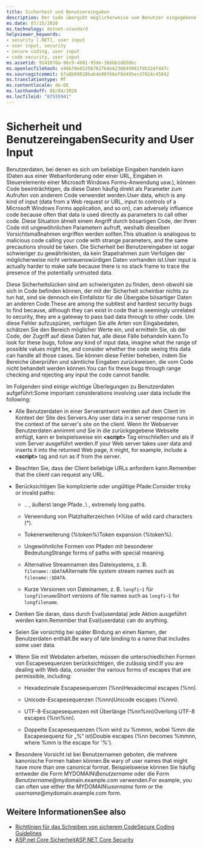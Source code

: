 ```yaml
---
title: Sicherheit und Benutzereingaben
description: Der Code übergibt möglicherweise vom Benutzer eingegebene Daten als Parameter an anderen Code, was sich auf die Sicherheit auswirken kann. Sie können Bereichs Überprüfungen durchführen, um problematische Eingaben abzulehnen.
ms.date: 07/15/2020
ms.technology: dotnet-standard
helpviewer_keywords:
- security [.NET], user input
- user input, security
- secure coding, user input
- code security, user input
ms.assetid: 9141076a-96c9-4b01-93de-366bb1d858bc
ms.openlocfilehash: e46bf8e653567637b4e6236849981fdb32df447c
ms.sourcegitcommit: b7a8b09828bab4e90f66af8d495ecd7024c45042
ms.translationtype: MT
ms.contentlocale: de-DE
ms.lasthandoff: 08/04/2020
ms.locfileid: "87555941"
---
```

# <a name="security-and-user-input"></a><span data-ttu-id="2e35b-104">Sicherheit und Benutzereingaben</span><span class="sxs-lookup"><span data-stu-id="2e35b-104">Security and User Input</span></span>

<span data-ttu-id="2e35b-105">Benutzerdaten, bei denen es sich um beliebige Eingaben handeln kann (Daten aus einer Webanforderung oder einer URL, Eingaben in Steuerelemente einer Microsoft Windows Forms-Anwendung usw.), können Code beeinträchtigen, da diese Daten häufig direkt als Parameter zum Aufrufen von anderem Code verwendet werden.</span><span class="sxs-lookup"><span data-stu-id="2e35b-105">User data, which is any kind of input (data from a Web request or URL, input to controls of a Microsoft Windows Forms application, and so on), can adversely influence code because often that data is used directly as parameters to call other code.</span></span> <span data-ttu-id="2e35b-106">Diese Situation ähnelt einem Angriff durch bösartigen Code, der Ihren Code mit ungewöhnlichen Parametern aufruft, weshalb dieselben Vorsichtsmaßnahmen ergriffen werden sollten.</span><span class="sxs-lookup"><span data-stu-id="2e35b-106">This situation is analogous to malicious code calling your code with strange parameters, and the same precautions should be taken.</span></span> <span data-ttu-id="2e35b-107">Die Sicherheit bei Benutzereingaben ist sogar schwieriger zu gewährleisten, da kein Stapelrahmen zum Verfolgen der möglicherweise nicht vertrauenswürdigen Daten vorhanden ist.</span><span class="sxs-lookup"><span data-stu-id="2e35b-107">User input is actually harder to make safe because there is no stack frame to trace the presence of the potentially untrusted data.</span></span>

<span data-ttu-id="2e35b-108">Diese Sicherheitslücken sind am schwierigsten zu finden, denn obwohl sie sich in Code befinden können, der mit der Sicherheit scheinbar nichts zu tun hat, sind sie dennoch ein Einfallstor für die Übergabe bösartiger Daten an anderen Code.</span><span class="sxs-lookup"><span data-stu-id="2e35b-108">These are among the subtlest and hardest security bugs to find because, although they can exist in code that is seemingly unrelated to security, they are a gateway to pass bad data through to other code.</span></span> <span data-ttu-id="2e35b-109">Um diese Fehler aufzuspüren, verfolgen Sie alle Arten von Eingabedaten, schätzen Sie den Bereich möglicher Werte ein, und ermitteln Sie, ob der Code, der Zugriff auf diese Daten hat, alle diese Fälle behandeln kann.</span><span class="sxs-lookup"><span data-stu-id="2e35b-109">To look for these bugs, follow any kind of input data, imagine what the range of possible values might be, and consider whether the code seeing this data can handle all those cases.</span></span> <span data-ttu-id="2e35b-110">Sie können diese Fehler beheben, indem Sie Bereiche überprüfen und sämtliche Eingaben zurückweisen, die vom Code nicht behandelt werden können.</span><span class="sxs-lookup"><span data-stu-id="2e35b-110">You can fix these bugs through range checking and rejecting any input the code cannot handle.</span></span>

<span data-ttu-id="2e35b-111">Im Folgenden sind einige wichtige Überlegungen zu Benutzerdaten aufgeführt:</span><span class="sxs-lookup"><span data-stu-id="2e35b-111">Some important considerations involving user data include the following:</span></span>

- <span data-ttu-id="2e35b-112">Alle Benutzerdaten in einer Serverantwort werden auf dem Client im Kontext der Site des Servers.</span><span class="sxs-lookup"><span data-stu-id="2e35b-112">Any user data in a server response runs in the context of the server's site on the client.</span></span> <span data-ttu-id="2e35b-113">Wenn Ihr Webserver Benutzerdaten annimmt und Sie in die zurückgegebene Webseite einfügt, kann er beispielsweise ein **\<script>** Tag einschließen und als if vom Server ausgeführt werden.</span><span class="sxs-lookup"><span data-stu-id="2e35b-113">If your Web server takes user data and inserts it into the returned Web page, it might, for example, include a **\<script>** tag and run as if from the server.</span></span>

- <span data-ttu-id="2e35b-114">Beachten Sie, dass der Client beliebige URLs anfordern kann.</span><span class="sxs-lookup"><span data-stu-id="2e35b-114">Remember that the client can request any URL.</span></span>

- <span data-ttu-id="2e35b-115">Berücksichtigen Sie komplizierte oder ungültige Pfade:</span><span class="sxs-lookup"><span data-stu-id="2e35b-115">Consider tricky or invalid paths:</span></span>

  - <span data-ttu-id="2e35b-116">.. \, äußerst lange Pfade</span><span class="sxs-lookup"><span data-stu-id="2e35b-116">..\ , extremely long paths.</span></span>

  - <span data-ttu-id="2e35b-117">Verwendung von Platzhalterzeichen (\*)</span><span class="sxs-lookup"><span data-stu-id="2e35b-117">Use of wild card characters (\*).</span></span>

  - <span data-ttu-id="2e35b-118">Tokenerweiterung (%token%)</span><span class="sxs-lookup"><span data-stu-id="2e35b-118">Token expansion (%token%).</span></span>

  - <span data-ttu-id="2e35b-119">Ungewöhnliche Formen von Pfaden mit besonderer Bedeutung</span><span class="sxs-lookup"><span data-stu-id="2e35b-119">Strange forms of paths with special meaning.</span></span>

  - <span data-ttu-id="2e35b-120">Alternative Streamnamen des Dateisystems, z. B. `filename::$DATA`</span><span class="sxs-lookup"><span data-stu-id="2e35b-120">Alternate file system stream names such as `filename::$DATA`.</span></span>

  - <span data-ttu-id="2e35b-121">Kurze Versionen von Dateinamen, z. B. `longfi~1` für `longfilename`</span><span class="sxs-lookup"><span data-stu-id="2e35b-121">Short versions of file names such as `longfi~1` for `longfilename`.</span></span>

- <span data-ttu-id="2e35b-122">Denken Sie daran, dass durch Eval(userdata) jede Aktion ausgeführt werden kann.</span><span class="sxs-lookup"><span data-stu-id="2e35b-122">Remember that Eval(userdata) can do anything.</span></span>

- <span data-ttu-id="2e35b-123">Seien Sie vorsichtig bei später Bindung an einen Namen, der Benutzerdaten enthält.</span><span class="sxs-lookup"><span data-stu-id="2e35b-123">Be wary of late binding to a name that includes some user data.</span></span>

- <span data-ttu-id="2e35b-124">Wenn Sie mit Webdaten arbeiten, müssen die unterschiedlichen Formen von Escapesequenzen berücksichtigen, die zulässig sind:</span><span class="sxs-lookup"><span data-stu-id="2e35b-124">If you are dealing with Web data, consider the various forms of escapes that are permissible, including:</span></span>

  - <span data-ttu-id="2e35b-125">Hexadezimale Escapesequenzen (%nn)</span><span class="sxs-lookup"><span data-stu-id="2e35b-125">Hexadecimal escapes (%nn).</span></span>

  - <span data-ttu-id="2e35b-126">Unicode-Escapesequenzen (%nnn)</span><span class="sxs-lookup"><span data-stu-id="2e35b-126">Unicode escapes (%nnn).</span></span>

  - <span data-ttu-id="2e35b-127">UTF-8-Escapesequenzen mit Überlänge (%nn%nn)</span><span class="sxs-lookup"><span data-stu-id="2e35b-127">Overlong UTF-8 escapes (%nn%nn).</span></span>

  - <span data-ttu-id="2e35b-128">Doppelte Escapesequenzen (%nn wird zu %mmnn, wobei %mm die Escapesequenz für „%“ ist)</span><span class="sxs-lookup"><span data-stu-id="2e35b-128">Double escapes (%nn becomes %mmnn, where %mm is the escape for '%').</span></span>

- <span data-ttu-id="2e35b-129">Besondere Vorsicht ist bei Benutzernamen geboten, die mehrere kanonische Formen haben können.</span><span class="sxs-lookup"><span data-stu-id="2e35b-129">Be wary of user names that might have more than one canonical format.</span></span> <span data-ttu-id="2e35b-130">Beispielsweise können Sie häufig entweder die Form MYDOMAIN\\*Benutzername* oder die Form *Benutzername*@mydomain.example.com verwenden.</span><span class="sxs-lookup"><span data-stu-id="2e35b-130">For example, you can often use either the MYDOMAIN\\*username* form or the *username*@mydomain.example.com form.</span></span>

## <a name="see-also"></a><span data-ttu-id="2e35b-131">Weitere Informationen</span><span class="sxs-lookup"><span data-stu-id="2e35b-131">See also</span></span>

- [<span data-ttu-id="2e35b-132">Richtlinien für das Schreiben von sicherem Code</span><span class="sxs-lookup"><span data-stu-id="2e35b-132">Secure Coding Guidelines</span></span>](secure-coding-guidelines.md)
- [<span data-ttu-id="2e35b-133">ASP.net Core Sicherheit</span><span class="sxs-lookup"><span data-stu-id="2e35b-133">ASP.NET Core Security</span></span>](/aspnet/core/security/)
